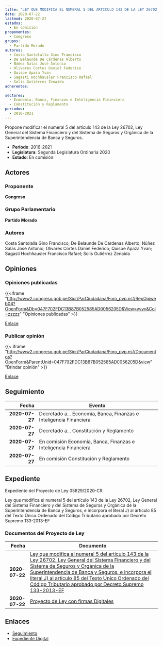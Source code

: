 ```yaml
---
title: "LEY QUE MODIFICA EL NUMERAL 5 DEL ARTÍCULO 143 DE LA LEY 26702, LEY GENERAL DEL SISTEMA FINANCIERO Y DEL SISTEMA DE SEGUROS Y ORGÁNICA DE LA SUPERINTENDENCIA DE BANCA Y SEGUROS, E INCORPORA EL LITERAL J) AL ARTÍCULO 85 DEL TEXTO ÚNICO ORDENADO DEL CÓDIGO TRIBUTARIO APROBADO POR DECRETO SUPREMO 133-2013-EF"
date: 2020-07-22
lastmod: 2020-07-27
estados: 
  - En comisión
proponentes: 
  - Congreso
grupos: 
  - Partido Morado
autores: 
  - Costa Santolalla Gino Francisco
  - De Belaunde De Cárdenas Alberto
  - Núñez Salas José Antonio
  - Olivares Cortes Daniel Federico
  - Quispe Apaza Yvan
  - Sagasti Hochhausler Francisco Rafael
  - Solis Gutiérrez Zenaida
adherentes: 
  - 
sectores: 
  - Economía, Banca, Finanzas e Inteligencia Financiera
  - Constitución y Reglamento
periodos: 
  - 2016-2021
---
```


Propone modificar el numeral 5 del artículo 143 de la Ley 26702, Ley General del Sistema Financiero y del Sistema de Seguros y Orgánica de la Superintendencia de Banca y Seguros.

- **Periodo**: 2016-2021
- **Legislatura**: Segunda Legislatura Ordinaria 2020
- **Estado**: En comisión

## Actores

### Proponente

**Congreso**

### Grupo Parlamentario

**Partido Morado**

### Autores

Costa Santolalla Gino Francisco; De Belaunde De Cárdenas Alberto; Núñez Salas José Antonio; Olivares Cortes Daniel Federico; Quispe Apaza Yvan; Sagasti Hochhausler Francisco Rafael; Solis Gutiérrez Zenaida


## Opiniones

### Opiniones publicadas

{{<iframe "http://www2.congreso.gob.pe/Sicr/ParCiudadana/Foro_pvp.nsf/RepOpiweb04?OpenForm&Db=047F702FDC13B87B052585AD0056205D&View=yyyy&Col=zzzzz" "Opiniones publicadas" >}}

[Enlace](http://www2.congreso.gob.pe/Sicr/ParCiudadana/Foro_pvp.nsf/RepOpiweb04?OpenForm&Db=047F702FDC13B87B052585AD0056205D&View=yyyy&Col=zzzzz)
### Publicar opinión

{{< iframe "http://www2.congreso.gob.pe/Sicr/ParCiudadana/Foro_pvp.nsf/Documentos?OpenForm&ParentUnid=047F702FDC13B87B052585AD0056205D&view" "Brindar opinión" >}}

[Enlace](http://www2.congreso.gob.pe/Sicr/ParCiudadana/Foro_pvp.nsf/Documentos?OpenForm&ParentUnid=047F702FDC13B87B052585AD0056205D&view)

## Seguimiento

| Fecha | Evento |
|------:|--------|
| **2020-07-27** | Decretado a... Economía, Banca, Finanzas e Inteligencia Financiera|
| **2020-07-27** | Decretado a... Constitución y Reglamento|
| **2020-07-27** | En comisión Economía, Banca, Finanzas e Inteligencia Financiera|
| **2020-07-27** | En comisión Constitución y Reglamento|


## Expediente

Expediente del Proyecto de Ley 05829/2020-CR

Ley que modifica el numeral 5 del artículo 143 de la Ley 26702, Ley General del Sistema Financiero y del Sistema de Seguros y Orgánica de la Superintendencia de Banca y Seguros, e incorpora el literal J) al artículo 85 del Texto Único Ordenado del Código Tributario aprobado por Decreto Supremo 133-2013-EF


### Documentos del Proyecto de Ley

| Fecha | Documento |
|------:|--------|
| **2020-07-22** | [Ley que modifica el numeral 5 del artículo 143 de la Ley 26702, Ley General del Sistema Financiero y del Sistema de Seguros y Orgánica de la Superintendencia de Banca y Seguros, e incorpora el literal J) al artículo 85 del Texto Único Ordenado del Código Tributario aprobado por Decreto Supremo 133-2013-EF](http://www.leyes.congreso.gob.pe/Documentos/2016_2021/Proyectos_de_Ley_y_de_Resoluciones_Legislativas/PL05829-20200722.pdf) |
| **2020-07-22** | [Proyecto de Ley con firmas Digitales](http://www.leyes.congreso.gob.pe/Documentos/2016_2021/Proyectos_de_Ley_y_de_Resoluciones_Legislativas/Proyectos_Firmas_digitales/PL05829.pdf) |

## Enlaces 

- [Seguimiento](http://www2.congreso.gob.pehttp://www2.congreso.gob.pe/Sicr/TraDocEstProc/CLProLey2016.nsf/f7fff46988ca05b1052578e100829cc7/f90b86ce0341146d052585ae001848d5?OpenDocument)
- [Expediente Digital](http://www2.congreso.gob.pehttp://www2.congreso.gob.pe/Sicr/TraDocEstProc/CLProLey2016.nsf/f7fff46988ca05b1052578e100829cc7/f90b86ce0341146d052585ae001848d5?OpenDocument&Click=05257FB7005EB655.eb71d0cf91d8294e05256cdf006b5706/$Body/0.1C6C)
